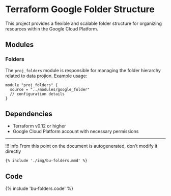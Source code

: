 # Terraform Google Folder Structure

This project provides a flexible and scalable folder structure for organizing resources within the Google Cloud Platform.


## Modules

### Folders
The `proj_folders` module is responsible for managing the folder hierarchy related to data projion.
Example usage:
```hcl
module "proj_folders" {
  source = "../modules/google_folder"
  // configuration details
}
```

## Dependencies

- Terraform v0.12 or higher
- Google Cloud Platform account with necessary permissions

---
!!! info
    From this point on the document is autogenerated, don't modify it directly

```mermaid
{% include './img/bu-folders.mmd' %}
```

## Code

{% include 'bu-folders.code' %}
